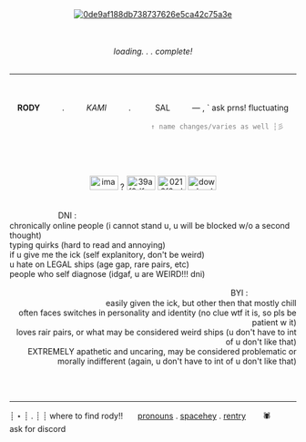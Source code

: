 <div id="header" align="center">
<a href="https://imgbb.com/"><img src="https://i.ibb.co/p3Sxs9g/0de9af188db738737626e5ca42c75a3e.jpg" alt="0de9af188db738737626e5ca42c75a3e" border="0"></a>
</div>
<br/><br/>
<p align="center">
  <i>loading. . . complete!</i>
  </br></br> </p>
  
  ---

  <p align="center">
  </br></br>
  <b>RODY</b>ㅤㅤㅤ.ㅤㅤㅤ<i>KAMI</i>ㅤㅤㅤ.ㅤㅤㅤ SALㅤㅤㅤ— , ` ask prns! fluctuating
  </p>
<p align="right">
<code style="color : grey"> ↑ name changes/varies as well ┆彡ㅤㅤ</code>
</p>
</br></br></br>
<p align="center">
    <a href="https://ibb.co/87qYBzy"><img src="https://i.ibb.co/87qYBzy/image-2024-07-31-161011259.png" alt="image-2024-07-31-161011259" border="0" width=50 height=25></a> ? 
    <a href="https://imgbb.com/"><img src="https://i.ibb.co/TKSqmYK/39af0dfcc76d1b6d16dcb506be2af542.jpg" alt="39af0dfcc76d1b6d16dcb506be2af542" border="0" width=50 height=25></a>
    <a href="https://imgbb.com/"><img src="https://i.ibb.co/54NCVT0/0216f6cd37b6d24022d3816661944a8c.jpg" alt="0216f6cd37b6d24022d3816661944a8c" border="0" width=50 height=25></a>
    <a href="https://imgbb.com/"><img src="https://i.ibb.co/p0kcC9V/download.png" alt="download" border="0" width=50 height=25></a>
</p>
</br> 
ㅤㅤㅤㅤㅤ ㅤ   DNI : 
</br>
chronically online people (i cannot stand u, u will be blocked w/o a second thought) </br>
typing quirks (hard to read and annoying) </br> 
if u give me the ick (self explanitory, don't be weird) </br>
u hate on LEGAL ships (age gap, rare pairs, etc) </br>
people who self diagnose (idgaf, u are WEIRD!!! dni)
</br>
<p align="right">
BYI :  ㅤㅤㅤㅤㅤ ㅤ    
</br>
easily given the ick, but other then that mostly chill </br>
often faces switches in personality and identity (no clue wtf it is, so pls be patient w it) </br>
loves rair pairs, or what may be considered weird ships (u don't have to int of u don't like that) </br>
EXTREMELY apathetic and uncaring, may be considered problematic or morally indifferent (again, u don't have to int of u don't like that)
</p>
</br></br>

---

┊ ⋆ ┊ . ┊ ┊ where to find rody!!ㅤㅤ[pronouns](https://pronouns.page/@c4ly) . [spacehey](https://spacehey.com/kenkojii) . [rentry](https://rentry.co/sugetos) ㅤㅤ🕷ㅤㅤ ask for discord
